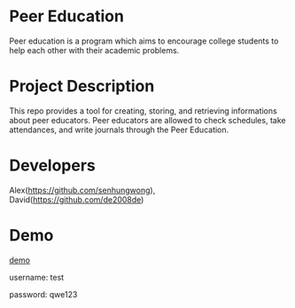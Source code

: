 # Peer Education

Peer education is a program which aims to encourage college students to help each other with their academic problems.

# Project Description

This repo provides a tool for creating, storing, and retrieving informations about peer educators. Peer educators are allowed to check schedules, take attendances, and write journals through the Peer Education.

# Developers

Alex(https://github.com/senhungwong), David(https://github.com/de2008de)

# Demo

[demo](https://peered.000webhostapp.com/)

username: test

password: qwe123
